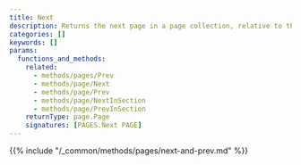 ```yaml
---
title: Next
description: Returns the next page in a page collection, relative to the given page.
categories: []
keywords: []
params:
  functions_and_methods:
    related:
      - methods/pages/Prev
      - methods/page/Next
      - methods/page/Prev
      - methods/page/NextInSection
      - methods/page/PrevInSection
    returnType: page.Page
    signatures: [PAGES.Next PAGE]
---
```


{{% include "/_common/methods/pages/next-and-prev.md" %}}
